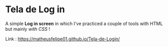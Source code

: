 # Tela de Log in 
A simple **Log in screen** in which I've practiced a couple of tools with HTML but mainly *with CSS* ! 

Link : https://matheusfelipe01.github.io/Tela-de-Login/
